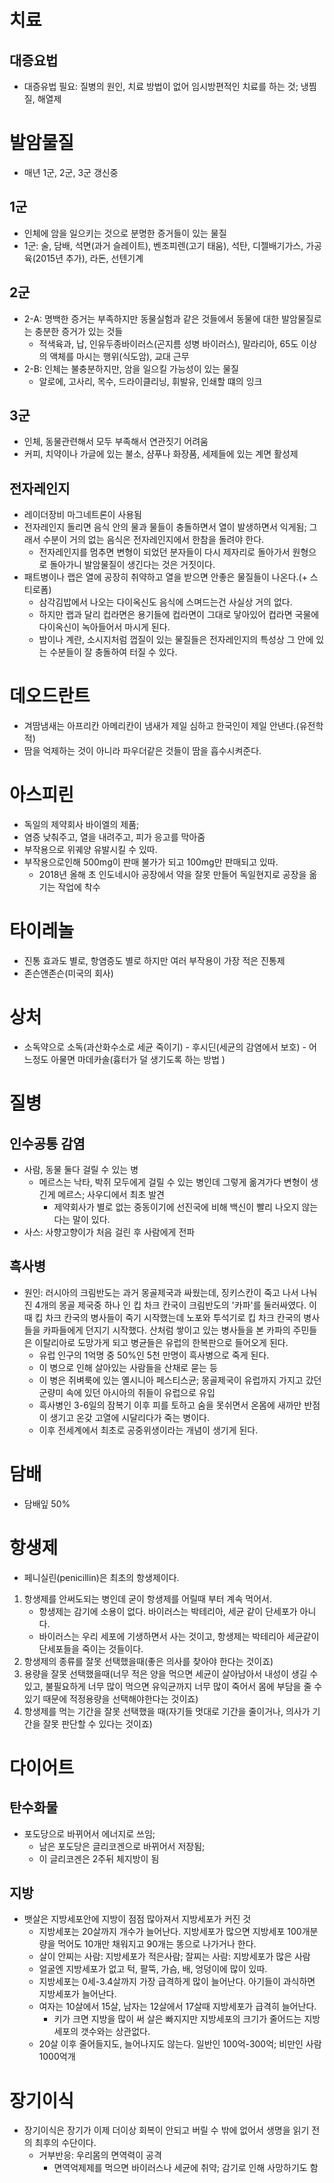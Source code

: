 # 치료
## 대증요법
* 대증유법 필요: 질병의 원인, 치료 방법이 없어 임시방편적인 치료를 하는 것; 냉찜질, 해열제

# 발암물질
* 매년 1군, 2군, 3군 갱신중

## 1군
* 인체에 암을 일으키는 것으로 분명한 증거들이 있는 물질
* 1군: 술, 담배, 석면(과거 슬레이트), 벤조피렌(고기 태움), 석탄, 디젤배기가스, 가공육(2015년 추가), 라돈, 선텐기계

## 2군
* 2-A: 명백한 증거는 부족하지만 동물실험과 같은 것들에서 동물에 대한 발암물질로는 충분한 증거가 있는 것들 
	* 적색육과, 납, 인유두종바이러스(곤지름 성병 바이러스), 말라리아, 65도 이상의 액체를 마시는 행위(식도암), 교대 근무
* 2-B: 인체는 불충분하지만, 암을 일으킬 가능성이 있는 물질
	* 알로에, 고사리, 목수, 드라이클리닝, 휘발유, 인쇄할 떄의 잉크

## 3군
* 인체, 동물관련해서 모두 부족해서 연관짓기 어려움
* 커피, 치약이나 가글에 있는 불소, 샴푸나 화장품, 세제들에 있는 계면 활성제

## 전자레인지
* 레이더장비 마그네트론이 사용됨
* 전자레인지 돌리면 음식 안의 물과 물들이 충돌하면서 열이 발생하면서 익게됨; 그래서 수분이 거의 없는 음식은 전자레인지에서 한참을 돌려야 한다. 
	* 전자레인지를 멈추면 변형이 되었던 분자들이 다시 제자리로 돌아가서 원형으로 돌아가니 발암물질이 생긴다는 것은 거짓이다.
* 패트병이나 랩은 열에 공장히 취약하고 열을 받으면 안좋은 물질들이 나온다.(+ 스티로폼)
	* 삼각김밥에서 나오는 다이옥신도 음식에 스며드는건 사실상 거의 없다.
	* 하지만 랩과 달리 컵라면은 용기들에 컵라면이 그대로 닿아있어 컵라면 국물에 다이옥신이 녹아들어서 마시게 된다.
	* 밤이나 계란, 소시지처럼 껍질이 있는 물질들은 전자레인지의 특성상 그 안에 있는 수분들이 잘 충돌하여 터질 수 있다.

# 데오드란트
* 겨땀냄새는 아프리칸 아메리칸이 냄새가 제일 심하고 한국인이 제일 안낸다.(유전학적)
* 땀을 억제하는 것이 아니라 파우더같은 것들이 땀을 흡수시켜준다.

# 아스피린
* 독일의 제약회사 바이엘의 제품;
* 염증 낮춰주고, 열을 내려주고, 피가 응고를 막아줌
* 부작용으로 위궤양 유발시킬 수 있따.
* 부작용으로인해 500mg이 판매 불가가 되고 100mg만 판매되고 있따.
	* 2018년 올해 초 인도네시아 공장에서 약을 잘못 만들어 독일현지로 공장을 옮기는 작업에 착수

# 타이레놀
* 진통 효과도 별로, 항염증도 별로 하지만 여러 부작용이 가장 적은 진통제
* 존슨앤존슨(미국의 회사)

# 상처
* 소독약으로 소독(과산화수소로 세균 죽이기) - 후시딘(세균의 감염에서 보호) - 어느정도 아물면 마데카솔(흉터가 덜 생기도록 하는 방법 )

# 질병
## 인수공통 감염
* 사람, 동물 둘다 걸릴 수 있는 병
	* 메르스는 낙타, 박쥐 모두에게 걸릴 수 있는 병인데 그렇게 옮겨가다 변형이 생긴게 메르스; 사우디에서 최초 발견
		* 제약회사가 별로 없는 중동이기에 선진국에 비해 백신이 빨리 나오지 않는다는 말이 있다.
* 사스: 사향고향이가 처음 걸린 후 사람에게 전파

## 흑사병
* 원인: 러시아의 크림반도는 과거 몽골제국과 싸웠는데, 징키스칸이 죽고 나서 나눠진 4개의 몽골 제국중 하나 인 킵 차크 칸국이 크림반도의 '카파'를 둘러싸였다. 이 때 킵 차크 칸국의 병사들이 죽기 시작했는데 노포와 투석기로 킵 차크 칸국의 병사들을 카파들에게 던지기 시작했다. 산처럼 쌓이고 있는 병사들을 본 카파의 주민들은 이탈리아로 도망가게 되고 병균들은 유럽의 한복판으로 들어오게 된다.
	* 유럽 인구의 1억명 중 50%인 5천 만명이 흑사병으로 죽게 된다.
	* 이 병으로 인해 살아있는 사람들을 산채로 묻는 등 
	* 이 병은 쥐벼룩에 있는 옐시니아 페스티스균; 몽골제국이 유럽까지 가지고 갔던 군량미 속에 있던 아시아의 쥐들이 유럽으로 유입
	* 흑사병인 3-6일의 잠복기 이후 피를 토하고 숨을 못쉬면서 온몸에 새까만 반점이 생기고 온갖 고열에 시달리다가 죽는 병이다.
	* 이후 전세계에서 최초로 공중위생이라는 개념이 생기게 된다.

# 담배
* 담배잎 50%

# 항생제
* 페니실린(penicillin)은 최초의 항생제이다.
1. 항생제를 안써도되는 병인데 굳이 항생제를 어릴때 부터 계속 먹어서.
	* 항생제는 감기에 소용이 없다. 바이러스는 박테리아, 세균 같이 단세포가 아니다.
	* 바이러스는 우리 세포에 기생하면서 사는 것이고, 항생제는 박테리아 세균같이 단세포들을 죽이는 것들이다.
2. 항생제의 종류를 잘못 선택했을때(좋은 의사를 찾아야 한다는 것이죠)
3. 용량을 잘못 선택했을때(너무 적은 양을 먹으면 세균이 살아남아서 내성이 생길 수 있고, 불필요하게 너무 많이 먹으면 유익균까지 너무 많이 죽어서 몸에 부담을 줄 수 있기 때문에 적정용량을 선택해야한다는 것이죠)
4. 항생제를 먹는 기간을 잘못 선택했을 때(자기들 멋대로 기간을 줄이거나, 의사가 기간을 잘못 판단할 수 있다는 것이죠)

# 다이어트
## 탄수화물
* 포도당으로 바뀌어서 에너지로 쓰임;
	* 남은 포도당은 글리코겐으로 바뀌어서 저장됨; 
	* 이 글리코겐은 2주뒤 체지방이 됨

## 지방
* 뱃살은 지방세포안에 지방이 점점 많아져서 지방세포가 커진 것
	* 지방세포는 20살까지 개수가 늘어난다. 지방세포가 많으면 지방세포 100개분량을 먹어도 10개만 채워지고 90개는 똥으로 나가거나 한다.
	* 살이 안찌는 사람: 지방세포가 적은사람; 잘찌는 사람: 지방세포가 많은 사람
	* 얼굴엔 지방세포가 없고 턱, 팔뚝, 가슴, 배, 엉덩이에 많이 있따.
	* 지방세포는 0세-3.4살까지 가장 급격하게 많이 늘어난다. 아기들이 과식하면 지방세포가 늘어난다.
	* 여자는 10살에서 15살, 남자는 12살에서 17살때 지방세포가 급격히 늘어난다.
		* 키가 크면 지방을 많이 써 살은 빠지지만 지방세포의 크기가 줄어드는 지방 세포의 갯수와는 상관없다.
	* 20살 이후 줄어들지도, 늘어나지도 않는다. 일반인 100억-300억; 비만인 사람 1000억개

# 장기이식
* 장기이식은 장기가 이제 더이상 회복이 안되고 버릴 수 밖에 없어서 생명을 읽기 전의 최후의 수단이다.
	* 거부반응: 우리몸의 면역력이 공격
		* 면역억제제를 먹으면 바이러스나 세균에 취약; 감기로 인해 사망하기도 함